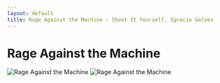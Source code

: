 ```yaml
---
layout: default
title: Rage Against the Machine - Shoot It Yourself, Ignacio Galvez
---
```


# Rage Against the Machine

![Rage Against the Machine](http://assets.farmhouse.co/publishing/1-shoot-it-yourself/images/rage-against-the-machine-1.jpg)
![Rage Against the Machine](http://assets.farmhouse.co/publishing/1-shoot-it-yourself/images/rage-against-the-machine-2.jpg)
